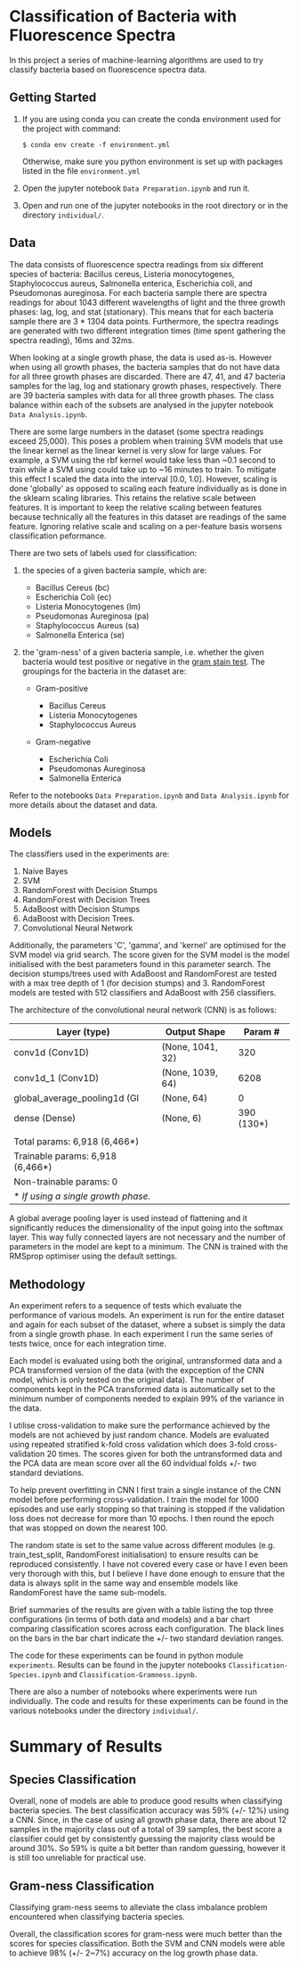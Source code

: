 # Classification of Bacteria with Fluorescence Spectra
In this project a series of machine-learning algorithms are used to try classify bacteria based on fluorescence spectra data.

## Getting Started
1. If you are using conda you can create the conda environment used for the project with command:
    ```shell
    $ conda env create -f environment.yml
    ```

    Otherwise, make sure you python environment is set up with packages listed in the file `environment.yml`
2. Open the jupyter notebook `Data Preparation.ipynb` and run it.
3. Open and run one of the jupyter notebooks in the root directory or in the directory `individual/`.

## Data
The data consists of fluorescence spectra readings from six different species of bacteria: Bacillus cereus, Listeria monocytogenes, Staphylococcus aureus, Salmonella enterica, Escherichia coli, and Pseudomonas aureginosa.
For each bacteria sample there are spectra readings for about 1043 different wavelengths of light and the three growth phases: lag, log, and stat (stationary). This means that for each bacteria sample there are 3 * 1304 data points. Furthermore, the spectra readings are generated with two different integration times (time spent gathering the spectra reading), 16ms and 32ms. 

When looking at a single growth phase, the data is used as-is. However when using all growth phases, the bacteria samples that do not have data for all three growth phases are discarded. There are 47, 41, and 47 bacteria samples for the lag, log and stationary growth phases, respectively. There are 39 bacteria samples with data for all three growth phases. The class balance within each of the subsets are analysed in the jupyter notebook `Data Analysis.ipynb`.

There are some large numbers in the dataset (some spectra readings exceed 25,000). This poses a problem when training SVM models that use the linear kernel as the linear kernel is very slow for large values. For example, a SVM using the rbf kernel would take less than ~0.1 second to train while a SVM using could take up to ~16 minutes to train. To mitigate this effect I scaled the data into the interval [0.0, 1.0]. However, scaling is done 'globally' as opposed to scaling each feature individually as is done in the sklearn scaling libraries. This retains the relative scale between features. It is important to keep the relative scaling between features because technically all the features in this dataset are readings of the same feature. Ignoring relative scale and scaling on a per-feature basis worsens classification peformance.

There are two sets of labels used for classification: 
1.  the species of a given bacteria sample, which are:
    - Bacillus Cereus (bc)
    - Escherichia Coli (ec)
    - Listeria Monocytogenes (lm)
    - Pseudomonas Aureginosa (pa)
    - Staphylococcus Aureus (sa) 
    - Salmonella Enterica (se)

2. the 'gram-ness' of a given bacteria sample, i.e. whether the given bacteria would test positive or negative in the [gram stain test](https://en.wikipedia.org/wiki/Gram_stain). The groupings for the bacteria in the dataset are:
    - Gram-positive
        - Bacillus Cereus 
        - Listeria Monocytogenes
        - Staphylococcus Aureus 

    - Gram-negative
        - Escherichia Coli
        - Pseudomonas Aureginosa
        - Salmonella Enterica

Refer to the notebooks `Data Preparation.ipynb` and `Data Analysis.ipynb` for more details about the dataset and data. 

## Models
The classifiers used in the experiments are:
1. Naive Bayes
2. SVM
3. RandomForest with Decision Stumps
4. RandomForest with Decision Trees
5. AdaBoost with Decision Stumps
6. AdaBoost with Decision Trees.
7. Convolutional Neural Network

Additionally, the parameters 'C', 'gamma', and 'kernel' are optimised for the SVM model via grid search. The score given for the SVM model is the model initialised with the best parameters found in this parameter search.
The decision stumps/trees used with AdaBoost and RandomForest are tested with a max tree depth of 1 (for decision stumps) and 3. RandomForest models are tested with 512 classifiers and AdaBoost with 256 classifiers.

The architecture of the convolutional neural network (CNN) is as follows:

|Layer (type)                |Output Shape             |Param #     |
|----------------------------|-------------------------|------------|
|conv1d (Conv1D)             |(None, 1041, 32)         |320         |
|conv1d_1 (Conv1D)           |(None, 1039, 64)         |6208        |
|global_average_pooling1d (Gl|(None, 64)               |0           |
|dense (Dense)               |(None, 6)                |390 (130*)  |
|                                                                   |
|Total params: 6,918 (6,466*)                                       |
|Trainable params: 6,918 (6,466*)                                   |
|Non-trainable params: 0                                            |
|* *If using a single growth phase.*

A global average pooling layer is used instead of flattening and it significantly reduces the dimensionality of the input going into the softmax layer. This way fully connected layers are not necessary and the number of parameters in the model are kept to a minimum. 
The CNN is trained with the RMSprop optimiser using the default settings.

## Methodology
An experiment refers to a sequence of tests which evaluate the performance of various models. An experiment is run for the entire dataset and again for each subset of the dataset, where a subset is simply the data from a single growth phase. In each experiment I run the same series of tests twice, once for each integration time. 

Each model is evaluated using both the original, untransformed data and a PCA transformed version of the data (with the expception of the CNN model, which is only tested on the original data). The number of components kept in the PCA transformed data is automatically set to the minimum number of components needed to explain 99% of the variance in the data. 

I utilise cross-validation to make sure the performance achieved by the models are not achieved by just random chance. Models are evaluated using repeated stratified k-fold cross validation which does 3-fold cross-validation 20 times. The scores given for both the untransformed data and the PCA data are mean score over all the 60 indvidual folds +/- two standard deviations.

To help prevent overfitting in CNN I first train a single instance of the CNN model before performing cross-validation. I train the model for 1000 episodes and use early stopping so that training is stopped if the validation loss does not decrease for more than 10 epochs. I then round the epoch that was stopped on down the nearest 100. 

The random state is set to the same value across different modules (e.g. train_test_split, RandomForest initialisation) to ensure results can be reproduced consistently. I have not covered every case or have I even been very thorough with this, but I believe I have done enough to ensure that the data is always split in the same way and ensemble models like RandomForest have the same sub-models.

Brief summaries of the results are given with a table listing the top three configurations (in terms of both data and models) and a bar chart comparing classification scores across each configuration. The black lines on the bars in the bar chart indicate the +/- two standard deviation ranges.

The code for these experiments can be found in python module `experiments`.
Results can be found in the jupyter notebooks `Classification-Species.ipynb` and `Classification-Gramness.ipynb`.

There are also a number of notebooks where experiments were run individually. The code and results for these experiments can be found in the various notebooks under the directory `individual/`.

# Summary of Results
## Species Classification
Overall, none of models are able to produce good results when classifying bacteria species. The best classification accuracy was 59% (+/- 12%) using a CNN. 
Since, in the case of using all growth phase data, there are about 12 samples in the majority class out of a total of 39 samples, the best score a classifier could get by consistently guessing the majority class would be around 30%. So 59% is quite a bit better than random guessing, however it is still too unreliable for practical use. 

## Gram-ness Classification
Classifying gram-ness seems to alleviate the class imbalance problem encountered when classifying bacteria species.

Overall, the classification scores for gram-ness were much better than the scores for species classification. Both the SVM and CNN models were able to achieve 98% (+/- 2~7%) accuracy on the log growth phase data. 

